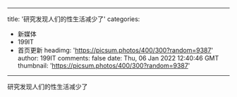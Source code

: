 
---
title: '研究发现人们的性生活减少了'
categories: 
 - 新媒体
 - 199IT
 - 首页更新
headimg: 'https://picsum.photos/400/300?random=9387'
author: 199IT
comments: false
date: Thu, 06 Jan 2022 12:40:46 GMT
thumbnail: 'https://picsum.photos/400/300?random=9387'
---

<div>   
研究发现人们的性生活减少了  
</div>
            